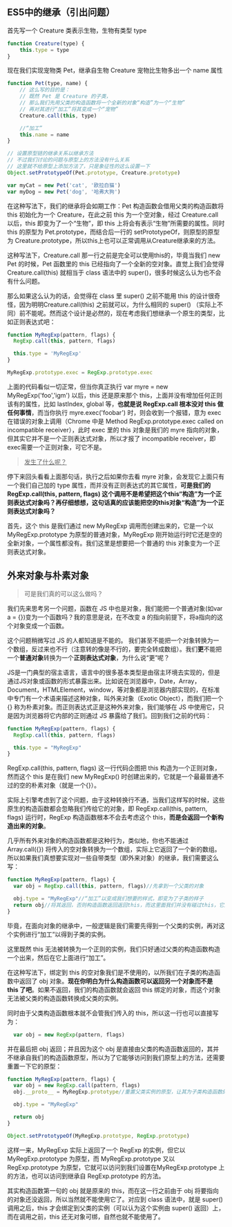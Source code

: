 ## ES5中的继承（引出问题）

首先写一个 Creature 类表示生物，生物有类型 type

```js
function Creature(type) {
    this.type = type
} 
```

现在我们实现宠物类 Pet，继承自生物 Creature 宠物比生物多出一个 name 属性

```js
function Pet(type, name) {
    // 这么写的目的是：
    // 既然 Pet 是 Creature 的子类，
    // 那么我们先用父类的构造函数将一个全新的对象“构造”为一个“生物”
    // 再对其进行“加工”将其变成一个“宠物”
    Creature.call(this, type)

    //“加工”
    this.name = name
}

// 设置原型链的继承关系以继承方法
// 不过我们讨论的问题与原型上的方法没有什么关系
// 这里就不给原型上添加方法了，只是象征性的这么设置一下
Object.setPrototypeOf(Pet.prototype, Creature.prototype)

var myCat = new Pet('cat', '欧拉白猫')
var myDog = new Pet('dog', '哈弗大狗')
```

在这种写法下，我们的继承将会如期工作：Pet 构造函数会借用父类的构造函数将 this 初始化为一个 Creature，在此之前 this 为一个空对象，经过 Creature.call 以后，this 即变为了一个“生物”，即 this 上将会有表示“生物”所需要的属性。同时 this 的原型为 Pet.prototype，而结合后一行的 setPrototypeOf，则原型的原型为 Creature.prototype，所以this上也可以正常调用从Creature继承来的方法。

这种写法下，Creature.call 那一行之前是完全可以使用this的，毕竟当我们 new Pet 的时候，Pet 函数里的 this 已经指向了一个全新的空对象。直觉上我们会觉得 Creature.call(this) 就相当于 class 语法中的 super()，很多时候这么认为也不会有什么问题。

那么如果这么认为的话，会觉得在 class 里 super() 之前不能用 this 的设计很奇怪，因为明明Creature.call(this) 之前就可以，为什么相同的 super() （实际上不同）前不能呢。然而这个设计是必然的，现在考虑我们想继承一个原生的类型，比如正则表达式吧：

```js
function MyRegExp(pattern, flags) {
  RegExp.call(this, pattern, flags)

  this.type = 'MyRegExp'
}

MyRegExp.prototype.exec = RegExp.prototype.exec
```

上面的代码看似一切正常，但当你真正执行 var myre = new MyRegExp('foo','igm') 以后，this 还是原来那个 this，上面并没有增加任何正则该有的属性，比如 lastIndex, global 等，**也就是说 RegExp.call 根本没对 this 做任何事情**，而当你执行 myre.exec('foobar') 时，则会收到一个报错，意为 exec 在错误的对象上调用（Chrome 中是 Method RegExp.prototype.exec called on incompatible receiver），此时 exec 里的 this 对象是我们的 myre 指向的对象，但其实它并不是一个正则表达式对象，所以才报了 incompatible receiver，即exec需要一个正则对象，可它不是。

>  <u>发生了什么呢？</u>

停下来回头看看上面那句话，执行之后如果你去看 myre 对象，会发现它上面只有一个我们自己加的 type 属性，而并没有正则表达式的其它属性，**可是我们的 RegExp.call(this, pattern, flags) 这个调用不是希望把这个this“构造”为一个正则表达式对象吗？再仔细想想，这句话真的应该能把空的this对象“构造”为一个正则表达式对象吗？**

首先，这个 this 是我们通过 new MyRegExp 调用而创建出来的，它是一个以 MyRegExp.prototype 为原型的普通对象，MyRegExp 刚开始运行时它还是空的全新对象，一个属性都没有。我们这里是想要把一个普通的 this 对象变为一个正则表达式对象。

## 外来对象与朴素对象

> 可是我们真的可以这么做吗？

我们先来思考另一个问题，函数在 JS 中也是对象，我们能把一个普通对象(如var a = {})变为一个函数吗？我的意思是说，在不改变 a 的指向前提下，将a指向的这个对象变成一个函数。

这个问题稍微写过 JS 的人都知道是不能的。 我们甚至不能把一个对象转换为一个数组，反过来也不行（注意转的像是不行的，要完全转成数组）。我们**更**不能把一个**普通对象**转换为一个**正则表达式对象**，为什么说“更”呢？

JS是一门典型的宿主语言，语言中的很多基本类型是由宿主环境去实现的，但是通过JS对象或函数的形式暴露出来。比如说在浏览器中，Date，Array，Document，HTMLElement，window，等对象都是浏览器内部实现的，在标准中专门有一个术语来描述这种对象，叫外来对象（Exotic Object），而我们把一个 {} 称为朴素对象。而正则表达式正是这种外来对象，我们能够在 JS 中使用它，只是因为浏览器将它内部的正则通过 JS 暴露给了我们。回到我们之前的代码：

```js
function MyRegExp(pattern, flags) {
  RegExp.call(this, pattern, flags)

  this.type = "MyRegExp"
}
```

RegExp.call(this, pattern, flags) 这一行代码企图把 this 构造为一个正则对象，然而这个 this 是在我们 new MyRegExp() 时创建出来的，它就是一个最最普通不过的空的朴素对象（就是一个{}）。

实际上引擎考虑到了这个问题，由于这种转换行不通，当我们这样写的时候，这些原生的构造函数都会忽略我们传给它的对象，即 RegExp.call(this, pattern, flags) 运行时，RegExp 构造函数根本不会去考虑这个 this，**而是会返回一个新构造出来的对象**。

几乎所有外来对象的构造函数都是这种行为，类似地，你也不能通过 Array.call({}) 将传入的空对象转换为一个数组，实际上它返回了一个新的数组。所以如果我们真想要实现对一些自带类型（即外来对象）的继承，我们需要这么写：

```js
function MyRegExp(pattern, flags) {
  var obj = RegExp.call(this, pattern, flags)//先拿到一个父类的对象

  obj.type = "MyRegExp"//“加工”以变成我们想要的样式，即变为了子类的样子
  return obj//将其返回，否则构造函数返回返回this，而这里面我们并没有碰过this，它还是个空对象
}
```

毕竟，在面向对象的继承中，一般逻辑是我们需要先得到一个父类的实例，再对这个实例进行“加工”以得到子类的实例。

这里既然 this 无法被转换为一个正则的实例，我们只好通过父类的构造函数构造一个出来，然后在它上面进行“加工”。

在这种写法下，绑定到 this 的空对象我们是不使用的，以所我们在子类的构造函数中返回了 obj 对象。**现在你明白为什么构造函数可以返回另一个对象而不是 this 了吧**。如果不返回，我们的构造函数就会返回 this 绑定的对象，而这个对象无法被父类的构造函数转换成父类的实例。

同时由于父类构造函数根本就不会管我们传入的 this，所以这一行也可以直接写为：

```js
  var obj = new RegExp(pattern, flags)
```

并在最后把 obj 返回；并且因为这个 obj 是直接由父类的构造函数返回的，其并不继承自我们的构造函数原型，所以为了它能够访问到我们原型上的方法，还需要重置一下它的原型：

```js
function MyRegExp(pattern, flags) {
  var obj = new RegExp.call(pattern, flags)
  obj.__proto__ = MyRegExp.prototype//重置父类实例的原型，让其为子类构造函数的prototype

  obj.type = "MyRegExp"

  return obj
}

Object.setPrototypeOf(MyRegExp.prototype, RegExp.prototype)
```

这样一来，MyRegExp 实际上返回了一个 RegExp 的实例，但它以MyRegExp.prototype 为原型，而 MyRegExp.prototype 又以RegExp.prototype 为原型，它就可以访问到我们设置在MyRegExp.prototype 上的方法，也可以访问到继承自 RegExp.prototype 的方法。

其实构造函数第一句的 obj 就是原来的 this，而在这一行之前由于 obj 将要指向的对象还没返回，所以当然就不能使用它了。对应到 class 语法中，就是 super() 调用之后，this 才会绑定到父类的实例（可以认为这个实例由 super() 返回）上，而在调用之前，this 还无对象可绑，自然也就不能使用了。